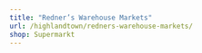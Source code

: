 ```yaml
---
title: "Redner’s Warehouse Markets"
url: /highlandtown/redners-warehouse-markets/
shop: Supermarkt
---
```

